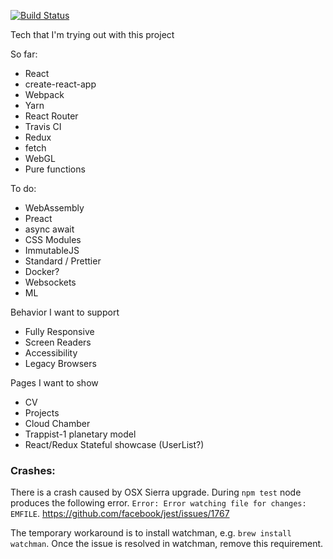 [![Build Status](https://travis-ci.org/phazor/phazor.github.io.svg?branch=src)](https://travis-ci.org/phazor/phazor.github.io)

Tech that I'm trying out with this project

So far:

- React
- create-react-app
- Webpack
- Yarn
- React Router
- Travis CI
- Redux
- fetch
- WebGL
- Pure functions

To do:

- WebAssembly
- Preact
- async await
- CSS Modules
- ImmutableJS
- Standard / Prettier
- Docker?
- Websockets
- ML

Behavior I want to support

- Fully Responsive
- Screen Readers
- Accessibility
- Legacy Browsers

Pages I want to show
- CV
- Projects
 - Cloud Chamber
 - Trappist-1 planetary model
 - React/Redux Stateful showcase (UserList?)

### Crashes:

There is a crash caused by OSX Sierra upgrade. During `npm test` node produces the following error. `Error: Error watching file for changes: EMFILE`.
https://github.com/facebook/jest/issues/1767

The temporary workaround is to install watchman, e.g. `brew install watchman`. Once the issue is resolved in watchman, remove this requirement.
